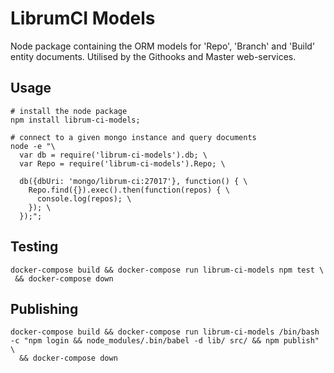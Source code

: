 LibrumCI Models
==========

Node package containing the ORM models for 'Repo', 'Branch' and 'Build' entity documents. Utilised by the Githooks and Master web-services.

## Usage
```
# install the node package
npm install librum-ci-models;

# connect to a given mongo instance and query documents
node -e "\
  var db = require('librum-ci-models').db; \
  var Repo = require('librum-ci-models').Repo; \

  db({dbUri: 'mongo/librum-ci:27017'}, function() { \
    Repo.find({}).exec().then(function(repos) { \
      console.log(repos); \
    }); \
  });";
```

## Testing
```
docker-compose build && docker-compose run librum-ci-models npm test \
 && docker-compose down
```

## Publishing
```
docker-compose build && docker-compose run librum-ci-models /bin/bash -c "npm login && node_modules/.bin/babel -d lib/ src/ && npm publish" \
  && docker-compose down
```

